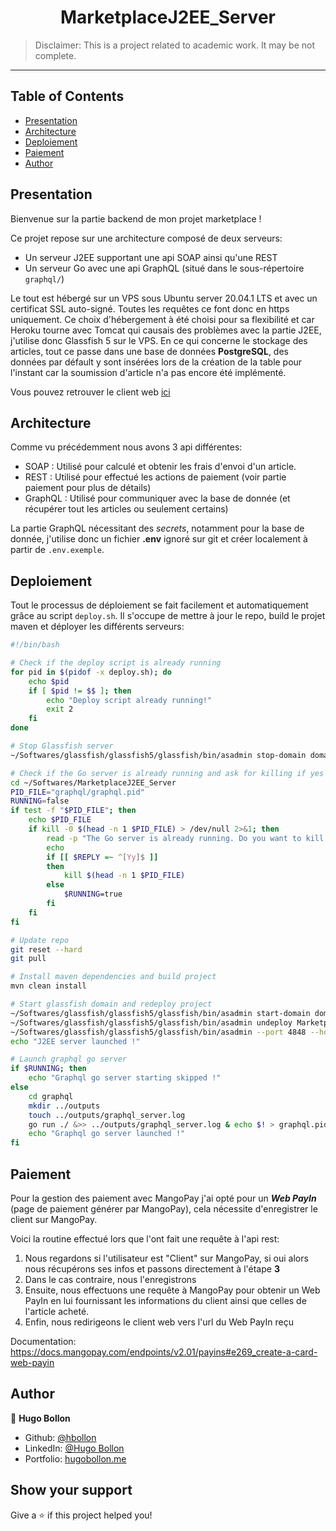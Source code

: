 <h1 align="center">MarketplaceJ2EE_Server</h1>

> Disclaimer: This is a project related to academic work. It may be not complete.

---

## Table of Contents

- [Presentation](#presentation)
- [Architecture](#architecture)
- [Deploiement](#deploiement)
- [Paiement](#paiement)
- [Author](#author)

## Presentation

Bienvenue sur la partie backend de mon projet marketplace !

Ce projet repose sur une architecture composé de deux serveurs:

- Un serveur J2EE supportant une api SOAP ainsi qu'une REST
- Un serveur Go avec une api GraphQL (situé dans le sous-répertoire ```graphql/```)

Le tout est hébergé sur un VPS sous Ubuntu server 20.04.1 LTS et avec un certificat SSL auto-signé. Toutes les requêtes ce font donc en https uniquement.
Ce choix d'hébergement à été choisi pour sa flexibilité et car Heroku tourne avec Tomcat qui causais des problèmes avec la partie J2EE, j'utilise donc Glassfish 5 sur le VPS.
En ce qui concerne le stockage des articles, tout ce passe dans une base de données **PostgreSQL**, des données par défault y sont insérées lors de la création de la table pour l'instant car la soumission d'article n'a pas encore été implémenté.

Vous pouvez retrouver le client web [ici](https://github.com/hbollon/MarketplaceJ2EE_Client)

## Architecture

Comme vu précédemment nous avons 3 api différentes:

- SOAP : Utilisé pour calculé et obtenir les frais d'envoi d'un article.
- REST : Utilisé pour effectué les actions de paiement (voir partie paiement pour plus de détails)
- GraphQL : Utilisé pour communiquer avec la base de donnée (et récupérer tout les articles ou seulement certains)

La partie GraphQL nécessitant des *secrets*, notamment pour la base de donnée, j'utilise donc un fichier **.env** ignoré sur git et créer localement à partir de ```.env.exemple```.

## Deploiement

Tout le processus de déploiement se fait facilement et automatiquement grâce au script ```deploy.sh```. Il s'occupe de mettre à jour le repo, build le projet maven et déployer les différents serveurs:

```sh
#!/bin/bash

# Check if the deploy script is already running
for pid in $(pidof -x deploy.sh); do
    echo $pid
    if [ $pid != $$ ]; then
        echo "Deploy script already running!"
        exit 2
    fi
done

# Stop Glassfish server
~/Softwares/glassfish/glassfish5/glassfish/bin/asadmin stop-domain domain2

# Check if the Go server is already running and ask for killing if yes
cd ~/Softwares/MarketplaceJ2EE_Server
PID_FILE="graphql/graphql.pid"
RUNNING=false
if test -f "$PID_FILE"; then
    echo $PID_FILE
    if kill -0 $(head -n 1 $PID_FILE) > /dev/null 2>&1; then
        read -p "The Go server is already running. Do you want to kill it and continue? (y/n)" -n 1 -r
        echo
        if [[ $REPLY =~ ^[Yy]$ ]]
        then
            kill $(head -n 1 $PID_FILE)
        else
            $RUNNING=true
        fi
    fi
fi

# Update repo
git reset --hard
git pull

# Install maven dependencies and build project
mvn clean install

# Start glassfish domain and redeploy project
~/Softwares/glassfish/glassfish5/glassfish/bin/asadmin start-domain domain2
~/Softwares/glassfish/glassfish5/glassfish/bin/asadmin undeploy MarketplaceServer-1.0-SNAPSHOT
~/Softwares/glassfish/glassfish5/glassfish/bin/asadmin --port 4848 --host localhost deploy target/MarketplaceServer-1.0-SNAPSHOT.war
echo "J2EE server launched !"

# Launch graphql go server
if $RUNNING; then 
    echo "Graphql go server starting skipped !"
else 
    cd graphql
    mkdir ../outputs
    touch ../outputs/graphql_server.log
    go run ./ &>> ../outputs/graphql_server.log & echo $! > graphql.pid
    echo "Graphql go server launched !"
fi
```

## Paiement

Pour la gestion des paiement avec MangoPay j'ai opté pour un ***Web PayIn*** (page de paiement générer par MangoPay), cela nécessite d'enregistrer le client sur MangoPay.

Voici la routine effectué lors que l'ont fait une requête à l'api rest:

1. Nous regardons si l'utilisateur est "Client" sur MangoPay, si oui alors nous récupérons ses infos et passons directement à l'étape **3**
2. Dans le cas contraire, nous l'enregistrons
3. Ensuite, nous effectuons une requête à MangoPay pour obtenir un Web PayIn en lui fournissant les informations du client ainsi que celles de l'article acheté.
4. Enfin, nous redirigeons le client web vers l'url du Web PayIn reçu

Documentation: https://docs.mangopay.com/endpoints/v2.01/payins#e269_create-a-card-web-payin

## Author

👤 **Hugo Bollon**

* Github: [@hbollon](https://github.com/hbollon)
* LinkedIn: [@Hugo Bollon](https://www.linkedin.com/in/hugobollon/)
* Portfolio: [hugobollon.me](https://www.hugobollon.me)

## Show your support

Give a ⭐️ if this project helped you!